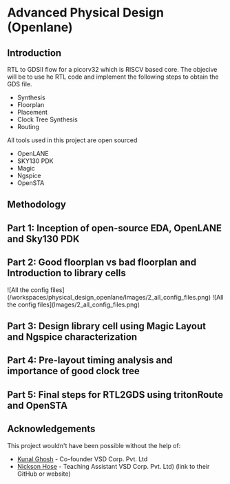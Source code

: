 # Advanced Physical Design (Openlane)

## Introduction
RTL to GDSII flow for a picorv32 which is RISCV based core. The objecive will be to use he RTL code and implement the following steps to obtain the GDS file.
+ Synthesis
+ Floorplan
+ Placement
+ Clock Tree Synthesis
+ Routing

All tools used in this project are open sourced
+ OpenLANE
+ SKY130 PDK
+ Magic
+ Ngspice
+ OpenSTA

## Methodology
<h2>Part 1: Inception of open-source EDA, OpenLANE and Sky130 PDK</h2>

<h2>Part 2: Good floorplan vs bad floorplan and Introduction to library cells</h2>
![All the config files](/workspaces/physical_design_openlane/Images/2_all_config_files.png)
![All the config files](Images/2_all_config_files.png)
<h2>Part 3: Design library cell using Magic Layout and Ngspice characterization</h2>
<h2>Part 4: Pre-layout timing analysis and importance of good clock tree</h2>
<h2>Part 5: Final steps for RTL2GDS using tritonRoute and OpenSTA</h2>

## Acknowledgements

This project wouldn't have been possible without the help of:

- [Kunal Ghosh](https://github.com/kunalg123) - Co-founder VSD Corp. Pvt. Ltd 
- [Nickson Hose](https://github.com/nickson-jose/) - Teaching Assistant VSD Corp. Pvt. Ltd) (link to their GitHub or website)
